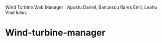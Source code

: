 Wind Turbine Web Manager : Apostu Daniel, Bancescu Rares Emil, Leahu Vlad Iulius
# Wind-turbine-manager
